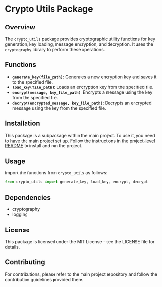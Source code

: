 # Crypto Utils Package

## Overview

The `crypto_utils` package provides cryptographic utility functions for key generation, key loading, message encryption, and decryption. It uses the `cryptography` library to perform these operations.

## Functions

- **`generate_key(file_path)`**: Generates a new encryption key and saves it to the specified file.
- **`load_key(file_path)`**: Loads an encryption key from the specified file.
- **`encrypt(message, key_file_path)`**: Encrypts a message using the key from the specified file.
- **`decrypt(encrypted_message, key_file_path)`**: Decrypts an encrypted message using the key from the specified file.

## Installation

This package is a subpackage within the main project. To use it, you need to have the main project set up. Follow the instructions in the [project-level README](../README.md) to install and run the project.

## Usage

Import the functions from `crypto_utils` as follows:

```python
from crypto_utils import generate_key, load_key, encrypt, decrypt
```

## Dependencies

- cryptography
- logging

## License

This package is licensed under the MIT License - see the LICENSE file for details.

## Contributing

For contributions, please refer to the main project repository and follow the contribution guidelines provided there.
